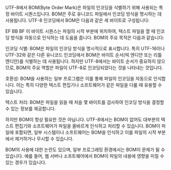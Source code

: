 UTF-8에서 BOM(Byte Order Mark)은 파일의 인코딩을 식별하기 위해 사용되는 특정 바이트 시퀀스입니다. BOM은 주로 유니코드 파일에서 인코딩 방식을 명시하는 데 사용됩니다. UTF-8 인코딩에서 BOM은 다음과 같은 세 바이트로 구성됩니다:

EF BB BF
이 바이트 시퀀스는 파일의 시작 부분에 위치하여, 텍스트 파일을 열 때 인코딩 방식을 자동으로 인식하는 데 도움을 줍니다. BOM의 주요 목적은 다음과 같습니다:

인코딩 식별: BOM은 파일의 인코딩 방식을 명시적으로 표시합니다. 특히 UTF-16이나 UTF-32와 같은 다른 유니코드 인코딩에서 BOM은 바이트 순서(빅 엔디안 또는 리틀 엔디안)를 식별하는 데 사용됩니다. 하지만 UTF-8에서는 바이트 순서가 중요하지 않으므로, BOM의 주요 역할은 파일이 UTF-8로 인코딩되었다는 것을 나타내는 것입니다.

호환성: BOM을 사용하는 일부 프로그램은 이를 통해 파일의 인코딩을 자동으로 인식합니다. 이는 특히 다양한 텍스트 편집기나 소프트웨어가 같은 파일을 다룰 때 유용할 수 있습니다.

텍스트 처리: BOM은 파일을 읽을 때 처음 몇 바이트를 검사하여 인코딩 방식을 결정할 수 있는 정보를 제공합니다.

하지만 BOM이 항상 필요한 것은 아닙니다. UTF-8에서는 BOM이 없어도 대부분의 텍스트 편집기와 소프트웨어가 파일을 올바르게 인식하고 처리할 수 있습니다. BOM이 파일에 포함되면, 일부 시스템이나 소프트웨어는 BOM을 인식하고 이를 파일의 시작 부분에서 제거하거나 무시할 수 있습니다.

BOM의 사용에 대한 논란도 있으며, 일부 프로그래밍 환경에서는 BOM이 문제가 될 수 있습니다. 예를 들어, 웹 서버나 소프트웨어에서 BOM이 파일의 내용에 영향을 미칠 수 있는 경우가 있습니다.